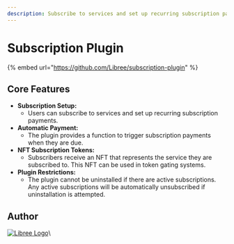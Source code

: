 ```yaml
---
description: Subscribe to services and set up recurring subscription payments.
---
```


# Subscription Plugin

{% embed url="https://github.com/Libree/subscription-plugin" %}

## Core Features

* **Subscription Setup:**
  * Users can subscribe to services and set up recurring subscription payments.
* **Automatic Payment:**
  * The plugin provides a function to trigger subscription payments when they are due.
* **NFT Subscription Tokens:**
  * Subscribers receive an NFT that represents the service they are subscribed to. This NFT can be used in token gating systems.
* **Plugin Restrictions:**
  * The plugin cannot be uninstalled if there are active subscriptions. Any active subscriptions will be automatically unsubscribed if uninstallation is attempted.

## Author

[![Libree Logo](https://files.gitbook.com/v0/b/gitbook-x-prod.appspot.com/o/spaces%2FImI9L0KXrv1O4bMTE21k%2Fuploads%2FUz4KNqNDhpLDSwRyERXQ%2FLibree-logo.png?alt=media\&token=8366aeb5-262f-4d4c-a014-465e7fbd339c)](https://www.libree.xyz/)\
